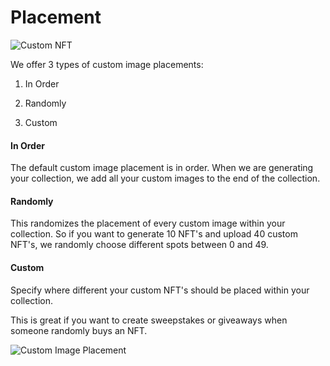 # Placement

![Custom NFT](https://s3.amazonaws.com/cdn.fardoss.com/docs_content/Custom%20Images%20Settings.png)

We offer 3 types of custom image placements:

1. In Order

2. Randomly

3. Custom

#### In Order

The default custom image placement is in order. When we are generating your collection, we add all your custom images to the end of the collection.

#### Randomly

This randomizes the placement of every custom image within your collection. So if you want to generate 10 NFT's and upload 40 custom NFT's, we randomly choose different spots between 0 and 49. 

#### Custom

Specify where different your custom NFT's should be placed within your collection.

This is great if you want to create sweepstakes or giveaways when someone randomly buys an NFT.

![Custom Image Placement](https://s3.amazonaws.com/cdn.fardoss.com/docs_content/Custom%20Image%20Placement.png)
